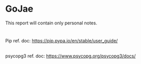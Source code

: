 # GoJae
This report will contain only personal notes.
#

Pip ref. doc: https://pip.pypa.io/en/stable/user_guide/

\
psycopg3 ref. doc: https://www.psycopg.org/psycopg3/docs/
